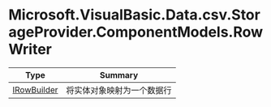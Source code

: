 ﻿
# Microsoft.VisualBasic.Data.csv.StorageProvider.ComponentModels.RowWriter

|Type|Summary|
|----|-------|
|<a href="#" onClick="load('/docs/Microsoft.VisualBasic.Data.csv.StorageProvider.ComponentModels.RowWriter/IRowBuilder.md')">IRowBuilder</a>|将实体对象映射为一个数据行|


